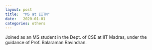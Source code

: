 ```yaml
---
layout: post
title:  "MS at IITM"
date:   2020-01-01
categories: others
---
```


Joined as an MS student in the Dept. of CSE at IIT Madras, under the guidance of Prof. Balaraman Ravindran.